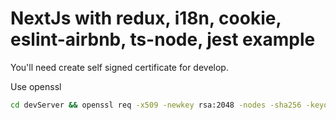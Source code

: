 # NextJs with redux, i18n, cookie, eslint-airbnb, ts-node, jest example

You'll need create self signed certificate for develop. 

Use openssl

```sh
cd devServer && openssl req -x509 -newkey rsa:2048 -nodes -sha256 -keyout privateKey.key -out certificate.crt
```
